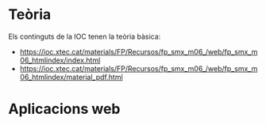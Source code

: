 # Teòria 

Els continguts de la IOC tenen la teòria bàsica:
- https://ioc.xtec.cat/materials/FP/Recursos/fp_smx_m06_/web/fp_smx_m06_htmlindex/index.html
- https://ioc.xtec.cat/materials/FP/Recursos/fp_smx_m06_/web/fp_smx_m06_htmlindex/material_pdf.html

# Aplicacions web
